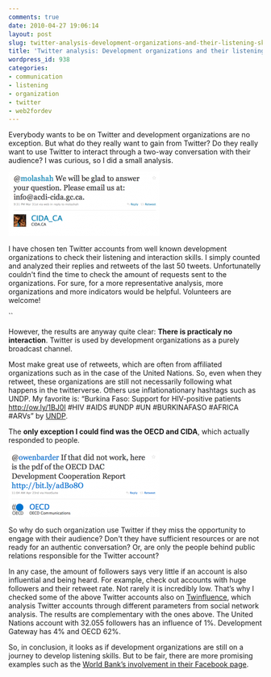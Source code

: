 ```yaml
---
comments: true
date: 2010-04-27 19:06:14
layout: post
slug: twitter-analysis-development-organizations-and-their-listening-skills
title: 'Twitter analysis: Development organizations and their listening skills '
wordpress_id: 938
categories:
- communication
- listening
- organization
- twitter
- web2fordev
---
```


Everybody wants to be on Twitter and development organizations are no exception. But what do they really want to gain from Twitter? Do they really want to use Twitter to interact through a two-way conversation with their audience? I was curious, so I did a small analysis.




![](/images/cida-tweet-299x127.png)





I have chosen ten Twitter accounts from well known development organizations to check their listening and interaction skills. I simply counted and analyzed their replies and retweets of the last 50 tweets. Unfortunatelly couldn't find the time to check the amount of requests sent to the organizations. For sure, for a more representative analysis, more organizations and more indicators would be helpful. Volunteers are welcome!


``

However, the results are anyway quite clear: **There is practicaly no interaction**. Twitter is used by development organizations as a purely broadcast channel.

Most make great use of retweets, which are often from affiliated organizations such as in the case of the United Nations. So, even when they retweet, these organizations are still not necessarily following what happens in the twitterverse. Others use inflationationary hashtags such as UNDP. My favorite is: “Burkina Faso: Support for HIV-positive patients http://ow.ly/1BJ0I #HIV #AIDS #UNDP #UN #BURKINAFASO #AFRICA #ARVs” by [UNDP](http://twitter.com/UNDP/status/12641402566).

The **only exception I could find was the OECD and CIDA**, which actually responded to people.

[![](/images/oecd-tweet-300x130.png)]()

So why do such organization use Twitter if they miss the opportunity to engage with their audience? Don't they have sufficient resources or are not ready for an authentic conversation? Or, are only the people behind public relations responsible for the Twitter account?

In any case, the amount of followers says very little if an account is also influential and being heard. For example, check out accounts with huge followers and their retweet rate. Not rarely it is incredibly low. That’s why I checked some of the above Twitter accounts also on [Twinfluence](http://twinfluence.com/index.php), which analysis Twitter accounts through different parameters from social network analysis. The results are complementary with the ones above. The United Nations account with 32.055 followers has an influence of 1%. Development Gateway has 4% and OECD 62%.

So, in conclusion, it looks as if development organizations are still on a journey to develop listening skills. But to be fair, there are more promising examples such as the [World Bank’s involvement in their Facebook page](http://www.facebook.com/worldbank?v=wall).
